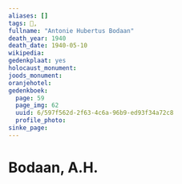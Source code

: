 ```yaml
---
aliases: []
tags: 👤, 
fullname: "Antonie Hubertus Bodaan"
death_year: 1940
death_date: 1940-05-10
wikipedia:
gedenkplaat: yes
holocaust_monument:
joods_monument:
oranjehotel:
gedenkboek:
  page: 59
  page_img: 62
  uuid: 6/597f562d-2f63-4c6a-96b9-ed93f34a72c8
  profile_photo: 
sinke_page:
---
```


# Bodaan, A.H.